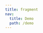 ```yaml
---
title: fragment
nav:
  title: Demo
  path: /demo
---
```


<code src="../examples/fragment.tsx"></code>
